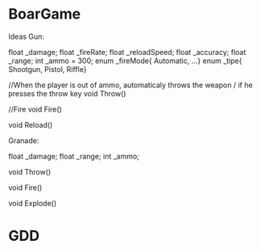 # BoarGame

Ideas
Gun:

float _damage;
float _fireRate;
float _reloadSpeed;
float _accuracy;
float _range;
int _ammo = 300;
enum _fireMode{ Automatic, ...}
enum _tipe{ Shootgun, Pistol, Riffle}

//When the player is out of ammo, automaticaly throws the weapon / if he presses the throw key
void Throw()

//Fire
void Fire()

void Reload()

Granade:

float _damage;
float _range;
int _ammo;

void Throw()

void Fire()

void Explode()



# GDD

